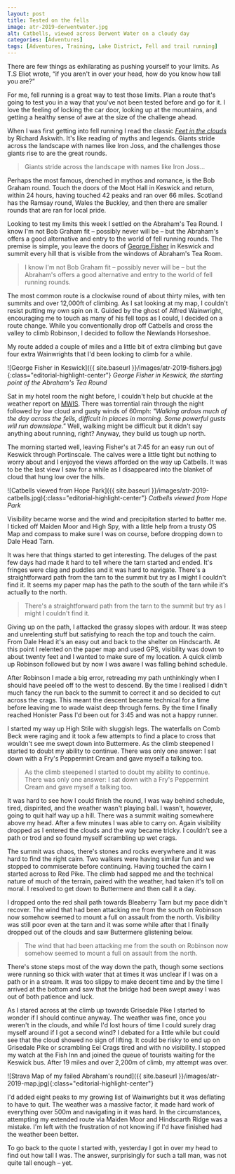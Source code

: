 ```yaml
---
layout: post
title: Tested on the fells
image: atr-2019-derwentwater.jpg
alt: Catbells, viewed across Derwent Water on a cloudy day
categories: [Adventures]
tags: [Adventures, Training, Lake District, Fell and trail running]
---
```


There are few things as exhilarating as pushing yourself to your limits. As T.S Eliot wrote, “if you aren't in over your head, how do you know how tall you are?” 

For me, fell running is a great way to test those limits. Plan a route that's going to test you in a way that you've not been tested before and go for it. I love the feeling of locking the car door, looking up at the mountains, and getting a healthy sense of awe at the size of the challenge ahead.

When I was first getting into fell running I read the classic *[Feet in the clouds](https://www.amazon.co.uk/Feet-Clouds-Tale-Fell-Running-Obsession/dp/1781310564/)* by Richard Askwith. It's like reading of myths and legends. Giants stride across the landscape with names like Iron Joss, and the challenges those giants rise to are the great rounds. 

>Giants stride across the landscape with names like Iron Joss...

Perhaps the most famous, drenched in mythos and romance, is the Bob Graham round. Touch the doors of the Moot Hall in Keswick and return, within 24 hours, having touched 42 peaks and ran over 66 miles. Scotland has the Ramsay round, Wales the Buckley, and then there are smaller rounds that are ran for local pride.

Looking to test my limits this week I settled on the Abraham's Tea Round. I know I'm not Bob Graham fit – possibly never will be – but the Abraham's offers a good alternative and entry to the world of fell running rounds. The premise is simple, you leave the doors of [George Fisher](https://www.georgefisher.co.uk/) in Keswick and summit every hill that is visible from the windows of Abraham's Tea Room.

>I know I'm not Bob Graham fit – possibly never will be – but the Abraham's offers a good alternative and entry to the world of fell running rounds.

The most common route is a clockwise round of about thirty miles, with ten summits and over 12,000ft of climbing. As I sat looking at my map, I couldn't resist putting my own spin on it. Guided by the ghost of Alfred Wainwright, encouraging me to touch as many of his fell tops as I could, I decided on a route change. While you conventionally drop off Catbells and cross the valley to climb Robinson, I decided to follow the Newlands Horseshoe.

My route added a couple of miles and a little bit of extra climbing but gave four extra Wainwrights that I'd been looking to climb for a while.

![George Fisher in Keswick]({{ site.baseurl }}/images/atr-2019-fishers.jpg){:class="editorial-highlight-center"}
*George Fisher in Keswick, the starting point of the Abraham's Tea Round*

Sat in my hotel room the night before, I couldn't help but chuckle at the weather report on [MWIS](https://www.mwis.org.uk/english-welsh-forecast/LD/). There was torrential rain through the night followed by low cloud and gusty winds of 60mph: *"Walking ardous much of the day across the fells, difficult in places in morning. Some powerful gusts will run downslope."* Well, walking might be difficult but it didn't say anything about running, right? Anyway, they build us tough up north.

The morning started well, leaving Fisher's at 7:45 for an easy run out of Keswick through Portinscale. The calves were a little tight but nothing to worry about and I enjoyed the views afforded on the way up Catbells. It was to be the last view I saw for a while as I disappeared into the blanket of cloud that hung low over the hills. 

![Catbells viewed from Hope Park]({{ site.baseurl }}/images/atr-2019-catbells.jpg){:class="editorial-highlight-center"}
*Catbells viewed from Hope Park*

Visibility became worse and the wind and precipitation started to batter me. I ticked off Maiden Moor and High Spy, with a little help from a trusty OS Map and compass to make sure I was on course, before dropping down to Dale Head Tarn. 

It was here that things started to get interesting. The deluges of the past few days had made it hard to tell where the tarn started and ended. It's fringes were clag and puddles and it was hard to navigate. There's a straightforward path from the tarn to the summit but try as I might I couldn't find it. It seems my paper map has the path to the south of the tarn while it's actually to the north. 

>There's a straightforward path from the tarn to the summit but try as I might I couldn't find it.

Giving up on the path, I attacked the grassy slopes with ardour. It was steep and unrelenting stuff but satisfying to reach the top and touch the cairn. From Dale Head it's an easy out and back to the shelter on Hindscarth. At this point I relented on the paper map and used GPS, visibility was down to about twenty feet and I wanted to make sure of my location. A quick climb up Robinson followed but by now I was aware I was falling behind schedule.

After Robinson I made a big error, retreading my path unthinkingly when I should have peeled off to the west to descend. By the time I realised I didn't much fancy the run back to the summit to correct it and so decided to cut across the crags. This meant the descent became technical for a time before leaving me to wade waist deep through ferns. By the time I finally reached Honister Pass I'd been out for 3:45 and was not a happy runner.

I started my way up High Stile with sluggish legs. The waterfalls on Comb Beck were raging and it took a few attempts to find a place to cross that wouldn't see me swept down into Buttermere. As the climb steepened I started to doubt my ability to continue. There was only one answer: I sat down with a Fry's Peppermint Cream and gave myself a talking too.

>As the climb steepened I started to doubt my ability to continue. There was only one answer: I sat down with a Fry's Peppermint Cream and gave myself a talking too.

It was hard to see how I could finish the round, I was way behind schedule, tired, dispirited, and the weather wasn't playing ball. I wasn't, however, going to quit half way up a hill. There was a summit waiting somewhere above my head. After a few minutes I was able to carry on. Again visibility dropped as I entered the clouds and the way became tricky. I couldn't see a path or trod and so found myself scrambling up wet crags. 

The summit was chaos, there's stones and rocks everywhere and it was hard to find the right cairn. Two walkers were having similar fun and we stopped to commiserate before continuing. Having touched the cairn I started across to Red Pike. The climb had sapped me and the technical nature of much of the terrain, paired with the weather, had taken it's toll on moral. I resolved to get down to Buttermere and then call it a day.

I dropped onto the red shail path towards Bleaberry Tarn but my pace didn't recover. The wind that had been attacking me from the south on Robinson now somehow seemed to mount a full on assault from the north. Visibility was still poor even at the tarn and it was some while after that I finally dropped out of the clouds and saw Buttermere glistening below.

>The wind that had been attacking me from the south on Robinson now somehow seemed to mount a full on assault from the north.

There's stone steps most of the way down the path, though some sections were running so thick with water that at times it was unclear if I was on a path or in a stream. It was too slippy to make decent time and by the time I arrived at the bottom and saw that the bridge had been swept away I was out of both patience and luck.

As I stared across at the climb up towards Grisedale Pike I started to wonder if I should continue anyway. The weather was fine, once you weren't in the clouds, and while I'd lost hours of time I could surely drag myself around if I got a second wind? I debated for a little while but could see that the cloud showed no sign of lifting. It could be risky to end up on Grisedale Pike or scrambling Eel Crags tired and with no visibility. I stopped my watch at the Fish Inn and joined the queue of tourists waiting for the Keswick bus. After 19 miles and over 2,200m of climb, my attempt was over.

![Strava Map of my failed Abraham's round]({{ site.baseurl }}/images/atr-2019-map.jpg){:class="editorial-highlight-center"}

I'd added eight peaks to my growing list of Wainwrights but it was deflating to have to quit. The weather was a massive factor, it made hard work of everything over 500m and navigating in it was hard. In the circumstances, attempting my extended route via Maiden Moor and Hindscarth Ridge was a mistake. I'm left with the frustration of not knowing if I'd have finished had the weather been better.

To go back to the quote I started with, yesterday I got in over my head to find out how tall I was. The answer, surprisingly for such a tall man, was not quite tall enough – yet.
